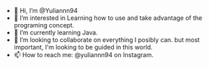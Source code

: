 - 👋 Hi, I’m @Yuliannn94
- 👀 I’m interested in Learning how to use and take advantage of the programing concept. 
- 🌱 I’m currently learning Java. 
- 💞️ I’m looking to collaborate on everything I posibly can. but most important, I'm looking to be guided in this world. 
- 📫 How to reach me: @yuliannn94 on Instagram.

<!---
Yuliannn94/Yuliannn94 is a ✨ special ✨ repository because its `README.md` (this file) appears on your GitHub profile.
You can click the Preview link to take a look at your changes.
--->
